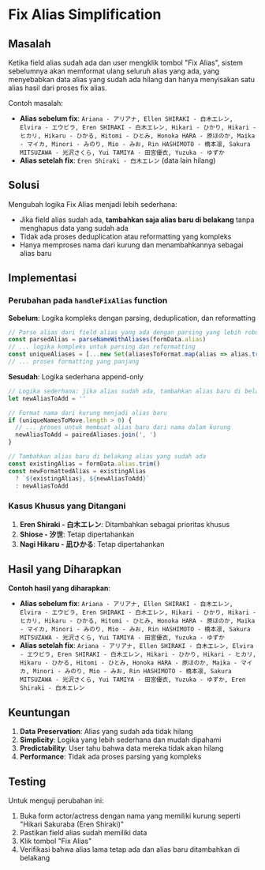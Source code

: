 # Fix Alias Simplification

## Masalah
Ketika field alias sudah ada dan user mengklik tombol "Fix Alias", sistem sebelumnya akan memformat ulang seluruh alias yang ada, yang menyebabkan data alias yang sudah ada hilang dan hanya menyisakan satu alias hasil dari proses fix alias.

Contoh masalah:
- **Alias sebelum fix**: `Ariana - アリアナ, Ellen SHIRAKI - 白木エレン, Elvira - エウビラ, Eren SHIRAKI - 白木エレン, Hikari - ひかり, Hikari - ヒカリ, Hikaru - ひかる, Hitomi - ひとみ, Honoka HARA - 原ほのか, Maika - マイカ, Minori - みのり, Mio - みお, Rin HASHIMOTO - 橋本凛, Sakura MITSUZAWA - 光沢さくら, Yui TAMIYA - 田宮優衣, Yuzuka - ゆずか`
- **Alias setelah fix**: `Eren Shiraki - 白木エレン` (data lain hilang)

## Solusi
Mengubah logika Fix Alias menjadi lebih sederhana:
- Jika field alias sudah ada, **tambahkan saja alias baru di belakang** tanpa menghapus data yang sudah ada
- Tidak ada proses deduplication atau reformatting yang kompleks
- Hanya memproses nama dari kurung dan menambahkannya sebagai alias baru

## Implementasi

### Perubahan pada `handleFixAlias` function

**Sebelum**: Logika kompleks dengan parsing, deduplication, dan reformatting
```typescript
// Parse alias dari field alias yang ada dengan parsing yang lebih robust
const parsedAlias = parseNameWithAliases(formData.alias)
// ... logika kompleks untuk parsing dan reformatting
const uniqueAliases = [...new Set(aliasesToFormat.map(alias => alias.trim()).filter(alias => alias.length > 0))]
// ... proses formatting yang panjang
```

**Sesudah**: Logika sederhana append-only
```typescript
// Logika sederhana: jika alias sudah ada, tambahkan alias baru di belakang
let newAliasToAdd = ''

// Format nama dari kurung menjadi alias baru
if (uniqueNamesToMove.length > 0) {
  // ... proses untuk membuat alias baru dari nama dalam kurung
  newAliasToAdd = pairedAliases.join(', ')
}

// Tambahkan alias baru di belakang alias yang sudah ada
const existingAlias = formData.alias.trim()
const newFormattedAlias = existingAlias 
  ? `${existingAlias}, ${newAliasToAdd}`
  : newAliasToAdd
```

### Kasus Khusus yang Ditangani

1. **Eren Shiraki - 白木エレン**: Ditambahkan sebagai prioritas khusus
2. **Shiose - 汐世**: Tetap dipertahankan
3. **Nagi Hikaru - 凪ひかる**: Tetap dipertahankan

## Hasil yang Diharapkan

**Contoh hasil yang diharapkan**:
- **Alias sebelum fix**: `Ariana - アリアナ, Ellen SHIRAKI - 白木エレン, Elvira - エウビラ, Eren SHIRAKI - 白木エレン, Hikari - ひかり, Hikari - ヒカリ, Hikaru - ひかる, Hitomi - ひとみ, Honoka HARA - 原ほのか, Maika - マイカ, Minori - みのり, Mio - みお, Rin HASHIMOTO - 橋本凛, Sakura MITSUZAWA - 光沢さくら, Yui TAMIYA - 田宮優衣, Yuzuka - ゆずか`
- **Alias setelah fix**: `Ariana - アリアナ, Ellen SHIRAKI - 白木エレン, Elvira - エウビラ, Eren SHIRAKI - 白木エレン, Hikari - ひかり, Hikari - ヒカリ, Hikaru - ひかる, Hitomi - ひとみ, Honoka HARA - 原ほのか, Maika - マイカ, Minori - みのり, Mio - みお, Rin HASHIMOTO - 橋本凛, Sakura MITSUZAWA - 光沢さくら, Yui TAMIYA - 田宮優衣, Yuzuka - ゆずか, Eren Shiraki - 白木エレン`

## Keuntungan

1. **Data Preservation**: Alias yang sudah ada tidak hilang
2. **Simplicity**: Logika yang lebih sederhana dan mudah dipahami
3. **Predictability**: User tahu bahwa data mereka tidak akan hilang
4. **Performance**: Tidak ada proses parsing yang kompleks

## Testing

Untuk menguji perubahan ini:
1. Buka form actor/actress dengan nama yang memiliki kurung seperti "Hikari Sakuraba (Eren Shiraki)"
2. Pastikan field alias sudah memiliki data
3. Klik tombol "Fix Alias"
4. Verifikasi bahwa alias lama tetap ada dan alias baru ditambahkan di belakang
